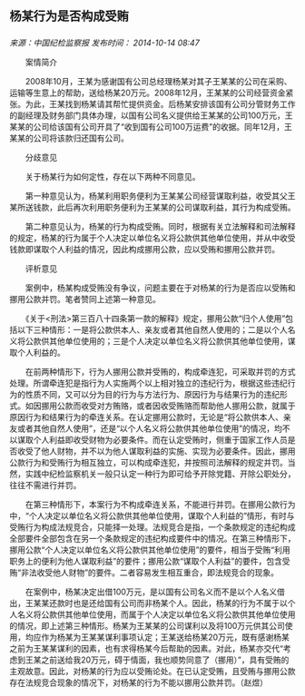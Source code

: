 ## 杨某行为是否构成受贿

### 

_来源：中国纪检监察报_ _发布时间： 2014-10-14 08:47_

　　案情简介

　　2008年10月，王某为感谢国有公司总经理杨某对其子王某某的公司在采购、运输等生意上的帮助，送给杨某20万元。2008年12月，王某某的公司经营资金紧张。为此，王某找到杨某请其帮忙提供资金。后杨某安排该国有公司分管财务工作的副经理及财务部门具体办理，以国有公司名义提供给王某某的公司100万元，王某某的公司给该国有公司开具了“收到国有公司100万运费”的收据。同年12月，王某某的公司将该款归还国有公司。

　　分歧意见

　　关于杨某行为如何定性，存在以下两种不同意见。

　　第一种意见认为，杨某利用职务便利为王某某公司经营谋取利益，收受其父王某所送钱款，此后再次利用职务便利为王某某的公司谋取利益，其行为构成受贿。

　　第二种意见认为，杨某的行为构成受贿。同时，根据有关立法解释和司法解释的规定，杨某的行为属于个人决定以单位名义将公款供其他单位使用，并从中收受钱款即谋取个人利益的情况，因此构成挪用公款，应以受贿和挪用公款并罚。

　　评析意见

　　案例中，杨某构成受贿没有争议，问题主要在于对杨某的行为是否应以受贿和挪用公款并罚。笔者赞同上述第一种意见。

　　《关于<刑法>第三百八十四条第一款的解释》规定，挪用公款“归个人使用”包括以下三种情形：一是将公款供本人、亲友或者其他自然人使用的；二是以个人名义将公款供其他单位使用的；三是个人决定以单位名义将公款供其他单位使用，谋取个人利益的。

　　在前两种情形下，行为人挪用公款并受贿的，构成牵连犯，可采取并罚的方式处理。所谓牵连犯是指行为人实施两个以上相对独立的违纪行为，根据这些违纪行为的性质不同，又可以分为目的行为与方法行为、原因行为与结果行为的违纪形式。如因挪用公款而收受对方贿赂，或者因收受贿赂而帮助他人挪用公款，就属于原因行为和结果行为的牵连关系。在认定挪用公款时，无论是“将公款供本人、亲友或者其他自然人使用”，还是“以个人名义将公款供其他单位使用”的情况，均不以谋取个人利益即收受财物为必要条件。而在认定受贿时，侧重于国家工作人员是否收受了他人财物，并不以为他人谋取利益的实施、实现为必要条件。因此，挪用公款行为和受贿行为相互独立，可以构成牵连犯，并按照司法解释的规定并罚。当然，实践中纪检监察机关一般只认定一种行为即可给予开除党籍、开除公职处分，往往不需进行并罚。

　　在第三种情形下，本案行为不构成牵连关系，不能进行并罚。在挪用公款行为中，“个人决定以单位名义将公款供其他单位使用，谋取个人利益的”情形，有时与受贿行为构成法规竞合，只能择一处理。法规竞合是指，一个条款规定的违纪构成全部要件全部包含在另一个条款规定的违纪构成要件中的情况。在第三种情形下，挪用公款“个人决定以单位名义将公款供其他单位使用”的要件，相当于受贿“利用职务上的便利为他人谋取利益”的要件；挪用公款“谋取个人利益”的要件，包含受贿“非法收受他人财物”的要件。二者容易发生相互重合，即法规竞合的现象。

　　在案例中，杨某决定出借100万元，是以国有公司名义而不是以个人名义借出，王某某还款时也是还给国有公司而非杨某个人。因此，杨某的行为不属于以个人名义将公款供其他单位使用，而属于个人决定以单位名义将公款供其他单位使用的情况，即上述第三种情形。杨某为王某某的公司谋利以及将100万元供其公司使用，均应作为杨某为王某某谋利事项认定；王某送给杨某20万元，既有感谢杨某之前为王某某谋利的因素，也有求得杨某今后帮助的因素。对此，杨某亦交代“考虑到王某之前送给我20万元，碍于情面，我也顺势同意了（挪用）”，具有受贿的主观故意。因此，对杨某的行为应以受贿论处。在已认定受贿，且受贿与挪用公款存在法规竞合现象的情况下，对杨某的行为不能以挪用公款并罚。（赵煜）